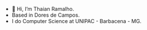 - 👋 Hi, I’m Thaian Ramalho.
- Based in Dores de Campos.
- I do Computer Science at UNIPAC - Barbacena - MG.
